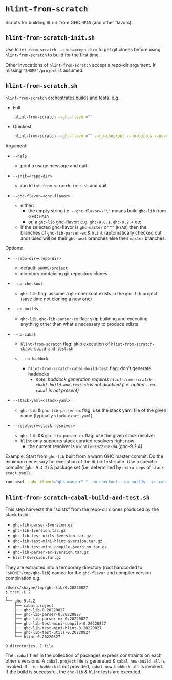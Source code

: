 # `hlint-from-scratch`

Scripts for building `HLint` from GHC `HEAD` (and other flavors).

## `hlint-from-scratch-init.sh`

Use `hlint-from-scratch --init=<repo-dir>` to get git clones before using `hlint-from-scratch` to build for the first time.

Other invocations of `hlint-from-scratch` accept a repo-dir argument. If missing `"$HOME"/project` is assumed.

## `hlint-from-scratch.sh`

`hlint-from-scratch` orchestrates builds and tests. e.g.

- Full

```bash
    hlint-from-scratch --ghc-flavor=""
```

- Quickest

```bash
    hlint-from-scratch --ghc-flavor="" --no-checkout --no-builds --no-cabal --no-haddock
```

Argument:

  - `--help`

    - print a usage message and quit

  - `--init=<repo-dir>`

    - run `hlint-from-scratch-init.sh` and quit

  - `--ghc-flavor=<ghc-flavor>`
    - either:
      - the empty string i.e. `--ghc-flavor=\"\"` means build `ghc-lib` from GHC `HEAD`
      - or, a `ghc-lib` ghc-flavor: e.g. `ghc-8.8.1`, `ghc-9.2.4` etc.
    - if the selected ghc-flavor is `ghc-master` or `""` (`HEAD`) then the branches of `ghc-lib-parser-ex` & `hlint` (automatically checked out and) used will be their `ghc-next` branches else their `master` branches.

Options:

  - `--repo-dir=<repo-dir>`

    - default: `$HOME/project`
    - directory containing git repository clones

  - `--no-checkout`

    - `ghc-lib` flag: assume a `ghc` checkout exists in the `ghc-lib` project (save time not cloning a new one)
  - `--no-builds`

    - `ghc-lib`, `ghc-lib-parser-ex` flag: skip building and executing anything other than what's necessary to produce sdists
  - `--no-cabal`

    - `hlint-from-scratch` flag: skip execution of `hlint-from-scratch-cbabl-build-and-test.sh`
    - `--no-haddock`

      - `hlint-from-scratch-cabal-build-test` flag: don't generate haddocks
        - *note: haddock generation requires `hlint-from-scratch-cbabl-build-and-test.sh` is not disabled (i.e. option `--no-cabal` is not present)*

  - `--stack-yaml=<stack-yaml>`

    - `ghc-lib` & `ghc-lib-parser-ex` flag: use the stack yaml file of the given name (typically `stack-exact.yaml`)
  - `--resolver=<stack-resolver>`

    - `ghc-lib` && `ghc-lib-parser-ex` flag: use the given stack resolver
    - `hlint` only supports stack curated resolvers right now
      - the current resolver is `nightly-2022-08-04` (ghc-9.2.4)

Example: Start from `ghc-lib` built from a warm GHC master commit. Do the minimum necessary for execution of the `HLint` test-suite. Use a specific compiler (`ghc-9.4.2`) & package set (i.e. determined by `extra-deps` of `stack-exact.yaml`).
```bash
run-head --ghc-flavor="ghc-master" "--no-checkout --no-builds --no-cabal --no-haddock --stack-yaml=stack-exact.yaml --resolver=ghc-9.4.2"
```

## `hlint-from-scratch-cabal-build-and-test.sh`

This step harvests the "sdists" from the repo-dir clones produced by the stack build:

 - `ghc-lib-parser-$version.gz`
 - `ghc-lib-$version.tar.gz`
 - `ghc-lib-test-utils-$version.tar.gz`
 - `ghc-lib-test-mini-hlint-$version.tar.gz`
 - `ghc-lib-test-mini-compile-$version.tar.gz`
 - `ghc-lib-parser-ex-$version.tar.gz`
 - `hlint-$version.tar.gz`

They are extracted into a temporary directory (root hardcoded to `"$HOME"/tmp/ghc-lib`) named for the `ghc-flavor` and compiler version combination e.g.
```
/Users/shayne/tmp/ghc-lib/0.20220827
❯ tree -L 2
.
└── ghc-9.4.2
    ├── cabal.project
    ├── ghc-lib-0.20220827
    ├── ghc-lib-parser-0.20220827
    ├── ghc-lib-parser-ex-0.20220827
    ├── ghc-lib-test-mini-compile-0.20220827
    ├── ghc-lib-test-mini-hlint-0.20220827
    ├── ghc-lib-test-utils-0.20220827
    └── hlint-0.20220827

9 directories, 1 file
```

The `.cabal` files in the collection of packages express constraints on each other's versions. A `cabal.project` file is generated & `cabal new-build all` is invoked. If `--no-haddock` is not provided, `cabal new-haddock all` is invoked. If the build is successful, the `ghc-lib` & `hlint` tests are executed.
